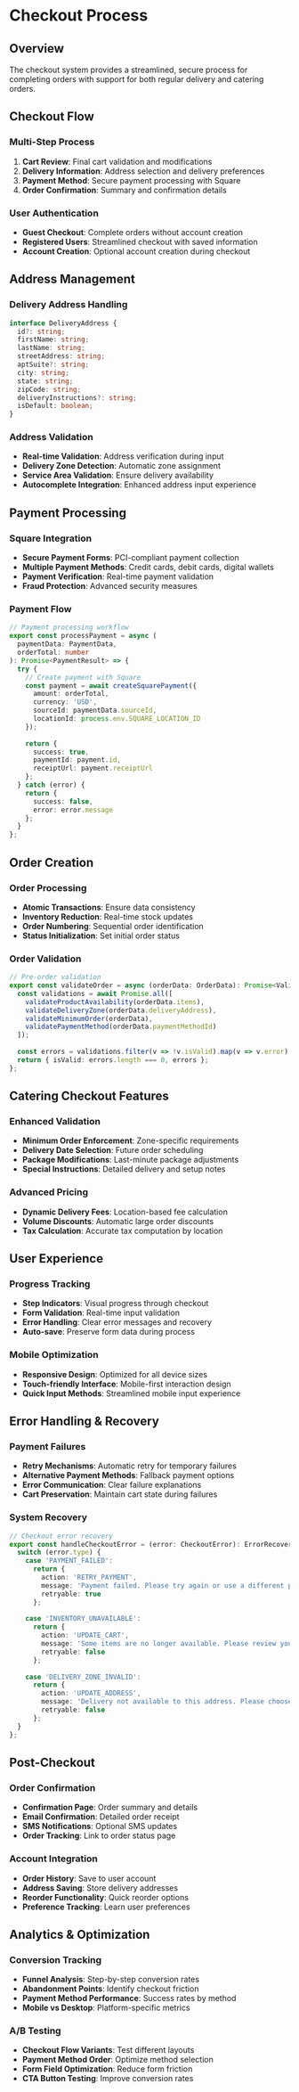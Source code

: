 # Checkout Process

## Overview

The checkout system provides a streamlined, secure process for completing orders with support for both regular delivery and catering orders.

## Checkout Flow

### Multi-Step Process
1. **Cart Review**: Final cart validation and modifications
2. **Delivery Information**: Address selection and delivery preferences
3. **Payment Method**: Secure payment processing with Square
4. **Order Confirmation**: Summary and confirmation details

### User Authentication
- **Guest Checkout**: Complete orders without account creation
- **Registered Users**: Streamlined checkout with saved information
- **Account Creation**: Optional account creation during checkout

## Address Management

### Delivery Address Handling
```typescript
interface DeliveryAddress {
  id?: string;
  firstName: string;
  lastName: string;
  streetAddress: string;
  aptSuite?: string;
  city: string;
  state: string;
  zipCode: string;
  deliveryInstructions?: string;
  isDefault: boolean;
}
```

### Address Validation
- **Real-time Validation**: Address verification during input
- **Delivery Zone Detection**: Automatic zone assignment
- **Service Area Validation**: Ensure delivery availability
- **Autocomplete Integration**: Enhanced address input experience

## Payment Processing

### Square Integration
- **Secure Payment Forms**: PCI-compliant payment collection
- **Multiple Payment Methods**: Credit cards, debit cards, digital wallets
- **Payment Verification**: Real-time payment validation
- **Fraud Protection**: Advanced security measures

### Payment Flow
```typescript
// Payment processing workflow
export const processPayment = async (
  paymentData: PaymentData,
  orderTotal: number
): Promise<PaymentResult> => {
  try {
    // Create payment with Square
    const payment = await createSquarePayment({
      amount: orderTotal,
      currency: 'USD',
      sourceId: paymentData.sourceId,
      locationId: process.env.SQUARE_LOCATION_ID
    });
    
    return {
      success: true,
      paymentId: payment.id,
      receiptUrl: payment.receiptUrl
    };
  } catch (error) {
    return {
      success: false,
      error: error.message
    };
  }
};
```

## Order Creation

### Order Processing
- **Atomic Transactions**: Ensure data consistency
- **Inventory Reduction**: Real-time stock updates
- **Order Numbering**: Sequential order identification
- **Status Initialization**: Set initial order status

### Order Validation
```typescript
// Pre-order validation
export const validateOrder = async (orderData: OrderData): Promise<ValidationResult> => {
  const validations = await Promise.all([
    validateProductAvailability(orderData.items),
    validateDeliveryZone(orderData.deliveryAddress),
    validateMinimumOrder(orderData),
    validatePaymentMethod(orderData.paymentMethodId)
  ]);
  
  const errors = validations.filter(v => !v.isValid).map(v => v.error);
  return { isValid: errors.length === 0, errors };
};
```

## Catering Checkout Features

### Enhanced Validation
- **Minimum Order Enforcement**: Zone-specific requirements
- **Delivery Date Selection**: Future order scheduling
- **Package Modifications**: Last-minute package adjustments
- **Special Instructions**: Detailed delivery and setup notes

### Advanced Pricing
- **Dynamic Delivery Fees**: Location-based fee calculation
- **Volume Discounts**: Automatic large order discounts
- **Tax Calculation**: Accurate tax computation by location

## User Experience

### Progress Tracking
- **Step Indicators**: Visual progress through checkout
- **Form Validation**: Real-time input validation
- **Error Handling**: Clear error messages and recovery
- **Auto-save**: Preserve form data during process

### Mobile Optimization
- **Responsive Design**: Optimized for all device sizes
- **Touch-friendly Interface**: Mobile-first interaction design
- **Quick Input Methods**: Streamlined mobile input experience

## Error Handling & Recovery

### Payment Failures
- **Retry Mechanisms**: Automatic retry for temporary failures
- **Alternative Payment Methods**: Fallback payment options
- **Error Communication**: Clear failure explanations
- **Cart Preservation**: Maintain cart state during failures

### System Recovery
```typescript
// Checkout error recovery
export const handleCheckoutError = (error: CheckoutError): ErrorRecovery => {
  switch (error.type) {
    case 'PAYMENT_FAILED':
      return {
        action: 'RETRY_PAYMENT',
        message: 'Payment failed. Please try again or use a different payment method.',
        retryable: true
      };
    
    case 'INVENTORY_UNAVAILABLE':
      return {
        action: 'UPDATE_CART',
        message: 'Some items are no longer available. Please review your cart.',
        retryable: false
      };
    
    case 'DELIVERY_ZONE_INVALID':
      return {
        action: 'UPDATE_ADDRESS',
        message: 'Delivery not available to this address. Please choose a different location.',
        retryable: false
      };
  }
};
```

## Post-Checkout

### Order Confirmation
- **Confirmation Page**: Order summary and details
- **Email Confirmation**: Detailed order receipt
- **SMS Notifications**: Optional SMS updates
- **Order Tracking**: Link to order status page

### Account Integration
- **Order History**: Save to user account
- **Address Saving**: Store delivery addresses
- **Reorder Functionality**: Quick reorder options
- **Preference Tracking**: Learn user preferences

## Analytics & Optimization

### Conversion Tracking
- **Funnel Analysis**: Step-by-step conversion rates
- **Abandonment Points**: Identify checkout friction
- **Payment Method Performance**: Success rates by method
- **Mobile vs Desktop**: Platform-specific metrics

### A/B Testing
- **Checkout Flow Variants**: Test different layouts
- **Payment Method Order**: Optimize method selection
- **Form Field Optimization**: Reduce form friction
- **CTA Button Testing**: Improve conversion rates
